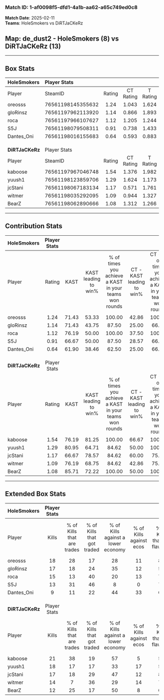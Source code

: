 ### Match ID: 1-af0098f5-dfd1-4a1b-aa62-a65c749ed0c8  
**Match Date**: 2025-02-11  
**Teams**: HoleSmokers vs DiRTJaCKeRz  

## **Map**: de_dust2 - HoleSmokers (8) vs DiRTJaCKeRz (13)  
---  

## Box Stats  

| **HoleSmokers** | Player Stats      |        |           |          |       |       |       |         |        |      |     |
| :- | :- | :-: | :-: | :-: | :-: | :-: | :-: | :-: | :-: | :-: | :-: |
| Player          | SteamID           | Rating | CT Rating | T Rating | KAST  |  ADR  | Kills | Assists | Deaths | K/D  | HS% |
| oreosss         | 76561198145355632 |  1.24  |   1.043   |  1.624   | 71.43 | 85.7  |  18   |    5    |   15   | 1.20 | 22  |
| gloRinsz        | 76561197962113920 |  1.14  |   0.866   |  1.893   | 71.43 | 92.3  |  17   |    5    |   18   | 0.94 | 35  |
| roca            | 76561197966107627 |  1.12  |   1.205   |  1.244   | 76.19 | 84.0  |  15   |    4    |   16   | 0.94 | 73  |
| S5J             | 76561198079508311 |  0.91  |   0.738   |  1.433   | 66.67 | 66.4  |  13   |    4    |   16   | 0.81 | 53  |
| Dantes_Oni      | 76561198016155683 |  0.64  |   0.593   |  0.883   | 61.90 | 59.6  |   9   |    5    |   18   | 0.50 | 55  |
|                 |                   |        |           |          |       |       |       |         |        |      |     |
|                 |                   |        |           |          |       |       |       |         |        |      |     |
|                 |                   |        |           |          |       |       |       |         |        |      |     |
| **DiRTJaCKeRz** | Player Stats      |        |           |          |       |       |       |         |        |      |     |
| Player          | SteamID           | Rating | CT Rating | T Rating | KAST  |  ADR  | Kills | Assists | Deaths | K/D  | HS% |
| kaboose         | 76561197967046748 |  1.54  |   1.376   |  1.982   | 76.19 | 111.5 |  21   |    6    |   13   | 1.62 | 66  |
| yuush1          | 76561198123859706 |  1.29  |   1.624   |  1.173   | 80.95 | 77.9  |  18   |    6    |   15   | 1.20 | 50  |
| jcStani         | 76561198067183134 |  1.17  |   0.571   |  1.761   | 66.67 | 85.6  |  17   |    6    |   15   | 1.13 | 52  |
| witmer          | 76561198035292095 |  1.09  |   0.944   |  1.327   | 76.19 | 81.1  |  14   |    8    |   16   | 0.88 | 42  |
| BearZ           | 76561198062890666 |  1.08  |   1.312   |  1.266   | 85.71 | 68.3  |  12   |    8    |   14   | 0.86 | 41  |
---  

## Contribution Stats  

| **HoleSmokers** | Player Stats |       |                      |                                                        |                           |                                                             |                          |                                                            |
| :- | :-: | :-: | :-: | :-: | :-: | :-: | :-: | :-: |
| Player          |    Rating    | KAST  | KAST leading to win% | % of times you achieve a KAST in your teams won rounds | CT - KAST leading to win% | CT - % of times you achieve a KAST in your teams won rounds | T - KAST leading to win% | T - % of times you achieve a KAST in your teams won rounds |
| oreosss         |     1.24     | 71.43 |        53.33         |                         100.00                         |           42.86           |                           100.00                            |          62.50           |                           100.00                           |
| gloRinsz        |     1.14     | 71.43 |        43.75         |                         87.50                          |           25.00           |                            66.67                            |          62.50           |                           100.00                           |
| roca            |     1.12     | 76.19 |        50.00         |                         100.00                         |           37.50           |                           100.00                            |          62.50           |                           100.00                           |
| S5J             |     0.91     | 66.67 |        50.00         |                         87.50                          |           28.57           |                            66.67                            |          71.43           |                           100.00                           |
| Dantes_Oni      |     0.64     | 61.90 |        38.46         |                         62.50                          |           25.00           |                            66.67                            |          60.00           |                           60.00                            |
|                 |              |       |                      |                                                        |                           |                                                             |                          |                                                            |
|                 |              |       |                      |                                                        |                           |                                                             |                          |                                                            |
|                 |              |       |                      |                                                        |                           |                                                             |                          |                                                            |
| **DiRTJaCKeRz** | Player Stats |       |                      |                                                        |                           |                                                             |                          |                                                            |
| Player          |    Rating    | KAST  | KAST leading to win% | % of times you achieve a KAST in your teams won rounds | CT - KAST leading to win% | CT - % of times you achieve a KAST in your teams won rounds | T - KAST leading to win% | T - % of times you achieve a KAST in your teams won rounds |
| kaboose         |     1.54     | 76.19 |        81.25         |                         100.00                         |           66.67           |                           100.00                            |          90.00           |                           100.00                           |
| yuush1          |     1.29     | 80.95 |        64.71         |                         84.62                          |           50.00           |                           100.00                            |          77.78           |                           77.78                            |
| jcStani         |     1.17     | 66.67 |        78.57         |                         84.62                          |           60.00           |                            75.00                            |          88.89           |                           88.89                            |
| witmer          |     1.09     | 76.19 |        68.75         |                         84.62                          |           42.86           |                            75.00                            |          88.89           |                           88.89                            |
| BearZ           |     1.08     | 85.71 |        72.22         |                         100.00                         |           50.00           |                           100.00                            |          90.00           |                           100.00                           |
---  

## Extended Box Stats  

| **HoleSmokers** | Player Stats |                            |                            |                                    |                         |                              |                                 |        |                             |                                     |                          |                               |                            |
| :- | :-: | :-: | :-: | :-: | :-: | :-: | :-: | :-: | :-: | :-: | :-: | :-: | :-: |
| Player          |    Kills     | % of Kills that are trades | % of Kills that got traded | % of Kills against a lower economy | % of Kills against ecos | % of Kills that are flawless | % of Kills that are close duels | Deaths | % of Deaths that get traded | % of Deaths against a lower economy | % of Deaths against ecos | % of Deaths that are flawless | % of Deaths that are close |
| oreosss         |      18      |             28             |             17             |                 28                 |           11            |              83              |                0                |   15   |             13              |                 20                  |            13            |              67               |             7              |
| gloRinsz        |      17      |             18             |             24             |                 35                 |           12            |              53              |                6                |   18   |             28              |                 11                  |            6             |              72               |             6              |
| roca            |      15      |             13             |             40             |                 20                 |           13            |              73              |               20                |   16   |             25              |                  6                  |            6             |              56               |             6              |
| S5J             |      13      |             31             |             46             |                 8                  |            0            |              77              |                0                |   16   |             31              |                  6                  |            6             |              69               |             0              |
| Dantes_Oni      |      9       |             11             |             22             |                 44                 |           33            |              67              |               11                |   18   |             17              |                 17                  |            11            |              61               |             6              |
|                 |              |                            |                            |                                    |                         |                              |                                 |        |                             |                                     |                          |                               |                            |
|                 |              |                            |                            |                                    |                         |                              |                                 |        |                             |                                     |                          |                               |                            |
|                 |              |                            |                            |                                    |                         |                              |                                 |        |                             |                                     |                          |                               |                            |
| **DiRTJaCKeRz** | Player Stats |                            |                            |                                    |                         |                              |                                 |        |                             |                                     |                          |                               |                            |
| Player          |    Kills     | % of Kills that are trades | % of Kills that got traded | % of Kills against a lower economy | % of Kills against ecos | % of Kills that are flawless | % of Kills that are close duels | Deaths | % of Deaths that get traded | % of Deaths against a lower economy | % of Deaths against ecos | % of Deaths that are flawless | % of Deaths that are close |
| kaboose         |      21      |             38             |             19             |                 57                 |            5            |              57              |                0                |   13   |             31              |                 23                  |            8             |              69               |             8              |
| yuush1          |      18      |             17             |             17             |                 33                 |           17            |              56              |                0                |   15   |             20              |                 33                  |            7             |              53               |             7              |
| jcStani         |      17      |             18             |             29             |                 47                 |           12            |              82              |               12                |   15   |             20              |                 33                  |            7             |              87               |             7              |
| witmer          |      14      |             7              |             36             |                 29                 |           14            |              71              |                0                |   16   |             19              |                 38                  |            6             |              63               |             6              |
| BearZ           |      12      |             25             |             17             |                 50                 |            8            |              67              |               17                |   14   |             57              |                 29                  |            7             |              79               |             7              |

